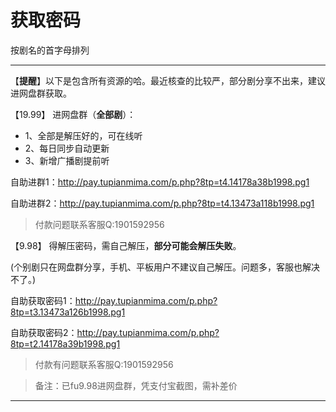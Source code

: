 <h1>获取密码</h1>
按剧名的首字母排列

-----



【**提醒**】以下是包含所有资源的哈。最近核查的比较严，部分剧分享不出来，建议进网盘群获取。


【19.99】 进网盘群（**全部剧**）：
* 1、全部是解压好的，可在线听
* 2、每日同步自动更新
* 3、新增广播剧提前听


自助进群1：http://pay.tupianmima.com/p.php?8tp=t4.14178a38b1998.pg1  

自助进群2：http://pay.tupianmima.com/p.php?8tp=t4.13473a118b1998.pg1


>付款问题联系客服Q:1901592956


【9.98】 得解压密码，需自己解压，**部分可能会解压失败**。

(个别剧只在网盘群分享，手机、平板用户不建议自己解压。问题多，客服也解决不了。)

自助获取密码1：http://pay.tupianmima.com/p.php?8tp=t3.13473a126b1998.pg1

自助获取密码2：http://pay.tupianmima.com/p.php?8tp=t2.14178a39b1998.pg1

>付款有问题联系客服Q:1901592956

>备注：已fu9.98进网盘群，凭支付宝截图，需补差价

------
